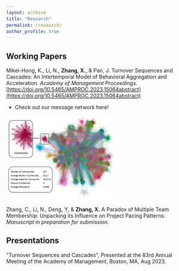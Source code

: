 ```yaml
---
layout: archive
title: "Research"
permalink: /research/
author_profile: true
---
```



<!-- My research is centered on the influence of socio-cultural contexts on individuals’ labor market and career outcomes. Specifically, my current exploration focuses on two key dimensions: (1) the impact of cultural contexts, including identity, beliefs, and values, and (2) the role of social networks. Bridging these dimensions, I aim to better understand how careers unfold, encompassing aspects from hiring to promotion, turnover, and entrepreneurial outcomes, and how inequalities are shaped.

Methodologically, I leverage both computational and experimental methods, including natural language processing, social network analysis, and randomized control trials. I am particularly interested in integrating big-data analytics with cutting-edge methods, aiming to drive theoretical advancements.


Areas of Interest
------

Culture, Social Network, Labor Market, Career, Inequality -->


Working Papers
------

Mikel-Hong, K., Li, N., __Zhang, X.__, & Pan, J. Turnover Sequences and Cascades: An Intertemporal Model of Behavioral Aggregation and Acceleration. *Academy of Management Proceedings*. [https://doi.org/10.5465/AMPROC.2023.15064abstract](https://doi.org/10.5465/AMPROC.2023.15064abstract)

 - Check out our message network here!  
<p float="left">
  <img src="/images/Network1.png" width="60%" />
</p>


Zhang, C., Li, N., Deng, Y, & __Zhang, X.__ A Paradox of Multiple Team Membership: Unpacking its Influence on Project Pacing Patterns. *Manuscript in preparation for submission*.



Presentations
------

"Turnover Sequences and Cascades", Presented at the 83rd Annual Meeting of the Academy of Management, Boston, MA, Aug 2023.

<br>

<br>

